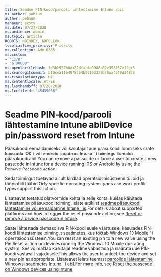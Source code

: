```yaml
---
title: Seadme PIN-kood/parooli lähtestamine Intune abil
ms.author: pebaum
author: pebaum
manager: scotv
ms.date: 07/27/2020
ms.audience: Admin
ms.topic: article
ROBOTS: NOINDEX, NOFOLLOW
localization_priority: Priority
ms.collection: Adm_O365
ms.custom:
- "1278"
- "6700008"
ms.openlocfilehash: fd3bb957b0da22dfab5a9988a82e398757e12ee5
ms.sourcegitcommit: b10cea11b4975354b91193327b58aa4740d34833
ms.translationtype: MT
ms.contentlocale: et-EE
ms.lasthandoff: 07/28/2020
ms.locfileid: "45439036"
---
```

# <a name="device-pinpassword-reset-from-intune"></a><span data-ttu-id="bb1a4-102">Seadme PIN-kood/parooli lähtestamine Intune abil</span><span class="sxs-lookup"><span data-stu-id="bb1a4-102">Device pin/password reset from Intune</span></span>

<span data-ttu-id="bb1a4-103">Pääsukoodi eemaldamiseks või kasutajalt uue pääsukoodi loomiseks saate kasutada iOS-i või Androidi seadmes Intune ' i toimingu Eemalda pääsukoodi abil.</span><span class="sxs-lookup"><span data-stu-id="bb1a4-103">You can remove a passcode or force a user to create a new passcode in Intune for a device running iOS or Android by using the Remove Passcode action.</span></span>

<span data-ttu-id="bb1a4-104">Seda toimingut toetavad ainult kindlad operatsioonisüsteemi tüübid ja tööprofiili tüübid.</span><span class="sxs-lookup"><span data-stu-id="bb1a4-104">Only specific operating system types and work profile types support this action.</span></span>

<span data-ttu-id="bb1a4-105">Lisateavet toetatud platvormide kohta ja selle kohta, kuidas käivitada lähtestamise pääsukoodi toiming, leiate artiklist [seadme pääsukoodi lähtestamine või eemaldamine Intune ' is](https://docs.microsoft.com/intune/device-passcode-reset).</span><span class="sxs-lookup"><span data-stu-id="bb1a4-105">For details about supported platforms and how to trigger the reset passcode action, see [Reset or remove a device passcode in Intune](https://docs.microsoft.com/intune/device-passcode-reset).</span></span>

<span data-ttu-id="bb1a4-106">Saate lähtestada olemasoleva PIN-koodi uuele väärtusele, kasutades PIN-koodi lähtestamise toimingut seadmetes, kus töötab Windows 10 Mobile ' i operatsioonisüsteem.</span><span class="sxs-lookup"><span data-stu-id="bb1a4-106">You can reset an existing pin to a new value using the Pin Reset action on devices running the Windows 10 Mobile operating system.</span></span> <span data-ttu-id="bb1a4-107">See võimaldab kasutajal seadme vabastada ja määrata uue PIN-koodi vastavalt vajadusele.</span><span class="sxs-lookup"><span data-stu-id="bb1a4-107">This allows the user to unlock the device and set a new pin as appropriate.</span></span> <span data-ttu-id="bb1a4-108">Lisateavet leiate teemast [paroolide lähtestamine Windowsi seadmetes Intune ' i abil](https://docs.microsoft.com/intune/device-windows-pin-reset).</span><span class="sxs-lookup"><span data-stu-id="bb1a4-108">For more info, see [Reset the passcode on Windows devices using Intune](https://docs.microsoft.com/intune/device-windows-pin-reset).</span></span>